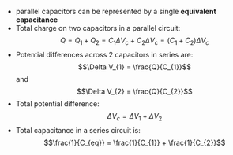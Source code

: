 - parallel capacitors can be represented by a single **equivalent capacitance**
- Total charge on two capacitors in a parallel circuit: $$Q = Q_{1} + Q_{2} = C_{1} \Delta V_{c} + C_{2} \Delta V_{c} = (C_{1} + C_{2}) \Delta V_{c}$$
- Potential differences across 2 capacitors in series are: $$\Delta V_{1} = \frac{Q}{C_{1}}$$ and $$\Delta V_{2} = \frac{Q}{C_{2}}$$
- Total potential difference: $$\Delta V_{c} = \Delta V_{1} + \Delta V_{2}$$
- Total capacitance in a series circuit is:$$\frac{1}{C_{eq}} = \frac{1}{C_{1}} + \frac{1}{C_{2}}$$
